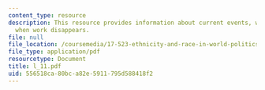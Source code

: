 ```yaml
---
content_type: resource
description: This resource provides information about current events, what happens
  when work disappears.
file: null
file_location: /coursemedia/17-523-ethnicity-and-race-in-world-politics-fall-2005/556518ca80bca82e5911795d588418f2_l_11.pdf
file_type: application/pdf
resourcetype: Document
title: l_11.pdf
uid: 556518ca-80bc-a82e-5911-795d588418f2
---
```


